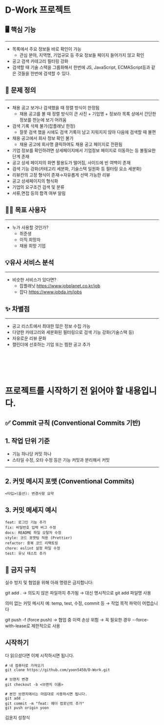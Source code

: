 # D-Work 프로젝트

## 🖥️ 핵심 기능

---

- 목록에서 주요 정보들 바로 확인이 가능
  - 관심 분야, 지역명, 기업규모 등 주요 정보들 페이지 들어가지 않고 확인
- 공고 검색 카테고리 필터링 강화
- 검색할 때 기술 스택을 그룹화해서 한번에 JS, JavaScript, ECMAScript등과 같은 것들을 한번에 검색할 수 있다.

## 🧩 문제 정의

---

- 채용 공고 보거나 검색했을 때 정렬 방식이 한정됨
  - 채용 공고를 볼 때 정렬 방식이 큰 사진 + 기업명 + 정보라 목록 상에서 간단한 정보를 한눈에 보기 어려움
- 검색 기록 삭제 불가(잡플래닛 한정)
  - 잘못 검색 했을 시에도 검색 기록이 남고 지워지지 않아 다음에 검색할 때 불편
- 채용 공고에서 회사 정보 확인 불가
  - 채용 공고에 회사명 클릭하여도 채용 공고 페이지로 전환됨
- 기업 정보를 확인하려면 상세페이지에서 기업정보 페이지로 이동하는 등 불필요한 단계 존재
- 공고 상세 페이지의 화면 활용도가 떨어짐, 사이드에 빈 여백이 존재
- 검색 기능 강화(카테고리 세분화, 기술스택 일원화 등 필터링 요소 세분화)
- 리뷰칸의 고정 형식이 존재→자유롭게 선택 가능한 리뷰
- 공고 상세페이지의 형식화
- 기업의 요구조건 검색 및 분류
- 서류,면접 등의 합격 여부 알림

## 💁‍♂️ 목표 사용자

---

- 누가 사용할 것인가?
  - 취준생
  - 이직 희망자
  - 채용 희망 기업

## 💡유사 서비스 분석

---

- 비슷한 서비스가 있다면?
  - 잡플래닛
  https://www.jobplanet.co.kr/job
  - 잡다
  https://www.jobda.im/jobs

## ✨ 차별점

---

- 공고 리스트에서 최대한 많은 정보 수집 가능
- 다양한 카테고리와 세분화된 필터링으로 검색 기능 강화(기술스택 등)
- 자유로운 리뷰 문화
- 캘린더에 선호하는 기업 또는 찜한 공고 추가

<br>
<br>
<br>
<br>

# 프로젝트를 시작하기 전 읽어야 할 내용입니다.

## ✅ Commit 규칙 (Conventional Commits 기반)

## 1. 작업 단위 기준

- 기능 하나당 커밋 하나
- 스타일 수정, 오타 수정 등은 기능 커밋과 분리해서 커밋

---

## 2. 커밋 메시지 포맷 (Conventional Commits)

```
<타입>(옵션): 변경사항 요약
```

## 3. 커밋 메세지 예시

```
feat: 로그인 기능 추가
fix: 비밀번호 입력 버그 수정
docs: README 파일 오탈자 수정
style: 코드 포맷팅 적용 (Prettier)
refactor: 중복 코드 리팩토링
chore: eslint 설정 파일 수정
test: 유닛 테스트 추가
```

## 🚫 금지 규칙

실수 방지 및 협업을 위해 아래 명령은 금지합니다:

git add .
→ 의도치 않은 파일까지 추가됨
→ 대신 명시적으로 git add 파일명 사용

의미 없는 커밋 메시지
예: temp, test, 수정, commit 등
→ 작업 목적 파악이 어렵습니다

git push -f (force push)
→ 협업 중 이력 손상 위험
→ 꼭 필요한 경우 --force-with-lease로 제한적으로 사용

## 시작하기

다 읽으셨다면 이제 시작하시면 됩니다.

```
# 내 컴퓨터로 가져오기
git clone https://github.com/yoon5450/D-Work.git

# 브랜치 변경
git checkout -b <브랜치 이름>

# 본인 브랜치에서는 마음대로 사용하시면 됩니다.
git add .
git commit -m "feat: 헤더 컴포넌트 추가"
git push origin yoon
```

김윤지
성창식
